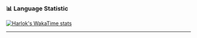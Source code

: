 ### 📊 Language Statistic

[![Harlok's WakaTime stats](https://github-readme-stats.vercel.app/api/wakatime?username=Tofupaste&layout=compact&bg_color=a788b2&title_color=e6d7ec&text_color=f5f5f5)](https://github.com/Tofupaste/github-readme-stats)

---
